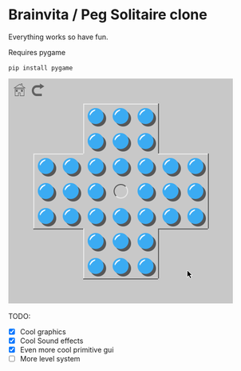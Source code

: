 # Brainvita / Peg Solitaire clone
Everything works so have fun.

Requires pygame
```
pip install pygame
```
![game in action](demo.gif)

 TODO:
- [x] Cool graphics
- [x] Cool Sound effects
- [x] Even more cool primitive gui
- [ ] More level system